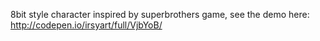 8bit style character inspired by superbrothers game, see the demo here: http://codepen.io/irsyart/full/VjbYoB/
